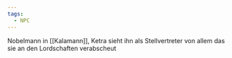 ```yaml
---
tags:
  - NPC
---
```

Nobelmann in [[Kalamann]], Ketra sieht ihn als Stellvertreter von allem das sie an den Lordschaften verabscheut